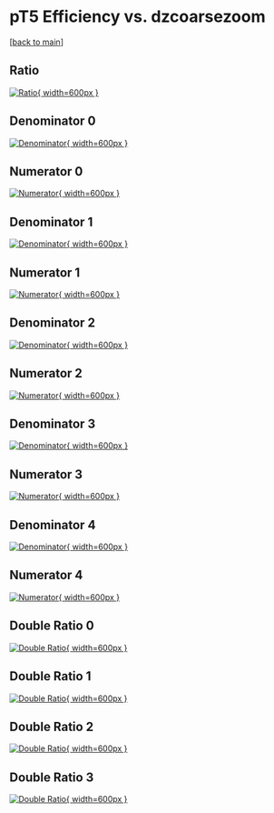 # pT5 Efficiency vs. dzcoarsezoom

[[back to main](./)]



## Ratio

[![Ratio](../mtv/var/pT5_xtr_211_0_eff_dzcoarsezoom.png){ width=600px }](../mtv/var/pT5_xtr_211_0_eff_dzcoarsezoom.pdf)

## Denominator 0

[![Denominator](../mtv/den/pT5_xtr_211_0_eff_dzcoarsezoom_den0.png){ width=600px }](../mtv/den/pT5_xtr_211_0_eff_dzcoarsezoom_den0.pdf)

## Numerator 0

[![Numerator](../mtv/num/pT5_xtr_211_0_eff_dzcoarsezoom_num0.png){ width=600px }](../mtv/num/pT5_xtr_211_0_eff_dzcoarsezoom_num0.pdf)

## Denominator 1

[![Denominator](../mtv/den/pT5_xtr_211_0_eff_dzcoarsezoom_den1.png){ width=600px }](../mtv/den/pT5_xtr_211_0_eff_dzcoarsezoom_den1.pdf)

## Numerator 1

[![Numerator](../mtv/num/pT5_xtr_211_0_eff_dzcoarsezoom_num1.png){ width=600px }](../mtv/num/pT5_xtr_211_0_eff_dzcoarsezoom_num1.pdf)

## Denominator 2

[![Denominator](../mtv/den/pT5_xtr_211_0_eff_dzcoarsezoom_den2.png){ width=600px }](../mtv/den/pT5_xtr_211_0_eff_dzcoarsezoom_den2.pdf)

## Numerator 2

[![Numerator](../mtv/num/pT5_xtr_211_0_eff_dzcoarsezoom_num2.png){ width=600px }](../mtv/num/pT5_xtr_211_0_eff_dzcoarsezoom_num2.pdf)

## Denominator 3

[![Denominator](../mtv/den/pT5_xtr_211_0_eff_dzcoarsezoom_den3.png){ width=600px }](../mtv/den/pT5_xtr_211_0_eff_dzcoarsezoom_den3.pdf)

## Numerator 3

[![Numerator](../mtv/num/pT5_xtr_211_0_eff_dzcoarsezoom_num3.png){ width=600px }](../mtv/num/pT5_xtr_211_0_eff_dzcoarsezoom_num3.pdf)

## Denominator 4

[![Denominator](../mtv/den/pT5_xtr_211_0_eff_dzcoarsezoom_den4.png){ width=600px }](../mtv/den/pT5_xtr_211_0_eff_dzcoarsezoom_den4.pdf)

## Numerator 4

[![Numerator](../mtv/num/pT5_xtr_211_0_eff_dzcoarsezoom_num4.png){ width=600px }](../mtv/num/pT5_xtr_211_0_eff_dzcoarsezoom_num4.pdf)

## Double Ratio 0

[![Double Ratio](../mtv/ratio/pT5_xtr_211_0_eff_dzcoarsezoom_ratio0.png){ width=600px }](../mtv/ratio/pT5_xtr_211_0_eff_dzcoarsezoom_ratio0.pdf)

## Double Ratio 1

[![Double Ratio](../mtv/ratio/pT5_xtr_211_0_eff_dzcoarsezoom_ratio1.png){ width=600px }](../mtv/ratio/pT5_xtr_211_0_eff_dzcoarsezoom_ratio1.pdf)

## Double Ratio 2

[![Double Ratio](../mtv/ratio/pT5_xtr_211_0_eff_dzcoarsezoom_ratio2.png){ width=600px }](../mtv/ratio/pT5_xtr_211_0_eff_dzcoarsezoom_ratio2.pdf)

## Double Ratio 3

[![Double Ratio](../mtv/ratio/pT5_xtr_211_0_eff_dzcoarsezoom_ratio3.png){ width=600px }](../mtv/ratio/pT5_xtr_211_0_eff_dzcoarsezoom_ratio3.pdf)

